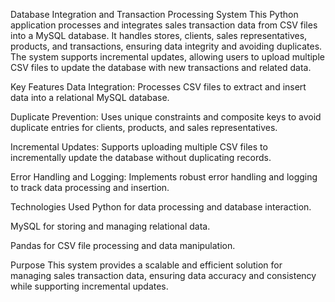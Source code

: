 Database Integration and Transaction Processing System
This Python application processes and integrates sales transaction data from CSV files into a MySQL database. It handles stores, clients, sales representatives, products, and transactions, ensuring data integrity and avoiding duplicates. The system supports incremental updates, allowing users to upload multiple CSV files to update the database with new transactions and related data.

Key Features
Data Integration: Processes CSV files to extract and insert data into a relational MySQL database.

Duplicate Prevention: Uses unique constraints and composite keys to avoid duplicate entries for clients, products, and sales representatives.

Incremental Updates: Supports uploading multiple CSV files to incrementally update the database without duplicating records.

Error Handling and Logging: Implements robust error handling and logging to track data processing and insertion.

Technologies Used
Python for data processing and database interaction.

MySQL for storing and managing relational data.

Pandas for CSV file processing and data manipulation.

Purpose
This system provides a scalable and efficient solution for managing sales transaction data, ensuring data accuracy and consistency while supporting incremental updates.

